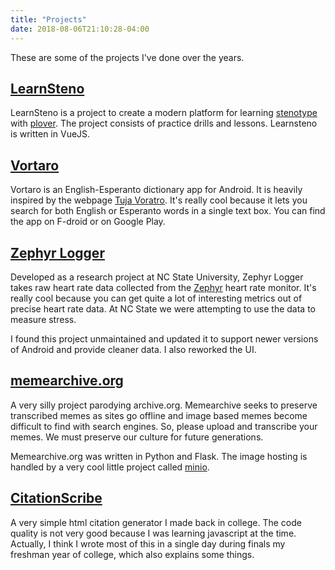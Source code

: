 ```yaml
---
title: "Projects"
date: 2018-08-06T21:10:28-04:00
---
```

 
 These are some of the projects I've done over the years.

## [LearnSteno](https://learnsteno.mcxa.org)

 LearnSteno is a project to create a modern platform for learning [stenotype](https://en.wikipedia.org/wiki/Stenotype) with [plover](http://www.openstenoproject.org/). The project consists of practice drills and lessons. Learnsteno is written in VueJS.

## [Vortaro](https://github.com/ianmcxa/vortaro)

Vortaro is an English-Esperanto dictionary app for Android. It is heavily inspired by the webpage [Tuja Voratro](https://www.tujavortaro.net/). It's really cool because it lets you search for both English or Esperanto words in a single text box. You can find the app on F-droid or on Google Play.

## [Zephyr Logger](https://github.com/ianmcxa/ZephyrLogger)

Developed as a research project at NC State University, Zephyr Logger takes raw heart rate data collected from the [Zephyr](https://www.zephyranywhere.com/resources/hxm) heart rate monitor. It's really cool because you can get quite a lot of interesting metrics out of precise heart rate data. At NC State we were attempting to use the data to measure stress.

I found this project unmaintained and updated it to support newer versions of Android and provide cleaner data. I also reworked the UI.

## [memearchive.org](https://memearchive.org)

A very silly project parodying archive.org. Memearchive seeks to preserve transcribed memes as sites go offline and image based memes become difficult to find with search engines. So, please upload and transcribe your memes. We must preserve our culture for future generations. 

Memearchive.org was written in Python and Flask. The image hosting is handled by a very cool little project called [minio](https://minio.io).

## [CitationScribe](https://ianmcxa.github.io/citationscribe)

A very simple html citation generator I made back in college. The code quality is not very good because I was learning javascript at the time. Actually, I think I wrote most of this in a single day during finals my freshman year of college, which also explains some things.
